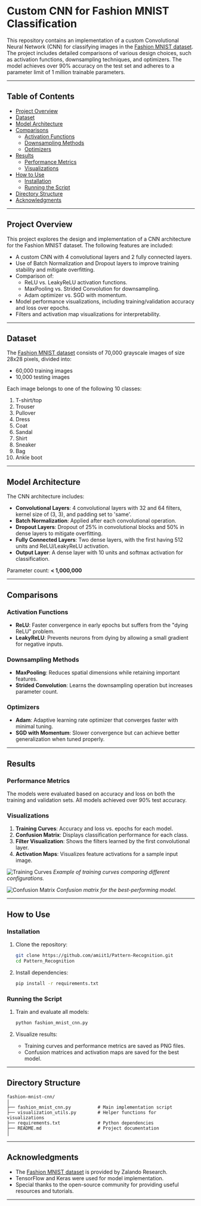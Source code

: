 # Custom CNN for Fashion MNIST Classification

This repository contains an implementation of a custom Convolutional Neural Network (CNN) for classifying images in the [Fashion MNIST dataset](https://www.tensorflow.org/datasets/catalog/fashion_mnist). The project includes detailed comparisons of various design choices, such as activation functions, downsampling techniques, and optimizers. The model achieves over 90% accuracy on the test set and adheres to a parameter limit of 1 million trainable parameters.

---

## Table of Contents
- [Project Overview](#project-overview)
- [Dataset](#dataset)
- [Model Architecture](#model-architecture)
- [Comparisons](#comparisons)
  - [Activation Functions](#activation-functions)
  - [Downsampling Methods](#downsampling-methods)
  - [Optimizers](#optimizers)
- [Results](#results)
  - [Performance Metrics](#performance-metrics)
  - [Visualizations](#visualizations)
- [How to Use](#how-to-use)
  - [Installation](#installation)
  - [Running the Script](#running-the-script)
- [Directory Structure](#directory-structure)
- [Acknowledgments](#acknowledgments)

---

## Project Overview

This project explores the design and implementation of a CNN architecture for the Fashion MNIST dataset. The following features are included:
- A custom CNN with 4 convolutional layers and 2 fully connected layers.
- Use of Batch Normalization and Dropout layers to improve training stability and mitigate overfitting.
- Comparison of:
  - ReLU vs. LeakyReLU activation functions.
  - MaxPooling vs. Strided Convolution for downsampling.
  - Adam optimizer vs. SGD with momentum.
- Model performance visualizations, including training/validation accuracy and loss over epochs.
- Filters and activation map visualizations for interpretability.

---

## Dataset

The [Fashion MNIST dataset](https://www.tensorflow.org/datasets/catalog/fashion_mnist) consists of 70,000 grayscale images of size 28x28 pixels, divided into:
- 60,000 training images
- 10,000 testing images

Each image belongs to one of the following 10 classes:
1. T-shirt/top
2. Trouser
3. Pullover
4. Dress
5. Coat
6. Sandal
7. Shirt
8. Sneaker
9. Bag
10. Ankle boot

---

## Model Architecture

The CNN architecture includes:
- **Convolutional Layers**: 4 convolutional layers with 32 and 64 filters, kernel size of (3, 3), and padding set to 'same'.
- **Batch Normalization**: Applied after each convolutional operation.
- **Dropout Layers**: Dropout of 25% in convolutional blocks and 50% in dense layers to mitigate overfitting.
- **Fully Connected Layers**: Two dense layers, with the first having 512 units and ReLU/LeakyReLU activation.
- **Output Layer**: A dense layer with 10 units and softmax activation for classification.

Parameter count: **< 1,000,000**

---

## Comparisons

### Activation Functions
- **ReLU**: Faster convergence in early epochs but suffers from the "dying ReLU" problem.
- **LeakyReLU**: Prevents neurons from dying by allowing a small gradient for negative inputs.

### Downsampling Methods
- **MaxPooling**: Reduces spatial dimensions while retaining important features.
- **Strided Convolution**: Learns the downsampling operation but increases parameter count.

### Optimizers
- **Adam**: Adaptive learning rate optimizer that converges faster with minimal tuning.
- **SGD with Momentum**: Slower convergence but can achieve better generalization when tuned properly.

---

## Results

### Performance Metrics
The models were evaluated based on accuracy and loss on both the training and validation sets. All models achieved over 90% test accuracy.

### Visualizations
1. **Training Curves**: Accuracy and loss vs. epochs for each model.
2. **Confusion Matrix**: Displays classification performance for each class.
3. **Filter Visualization**: Shows the filters learned by the first convolutional layer.
4. **Activation Maps**: Visualizes feature activations for a sample input image.

![Training Curves](model_comparison.png)
*Example of training curves comparing different configurations.*

![Confusion Matrix](CNN_ReLU_MaxPool_confusion_matrix.png)
*Confusion matrix for the best-performing model.*

---

## How to Use

### Installation
1. Clone the repository:
   ```bash
   git clone https://github.com/amiit1/Pattern-Recognition.git
   cd Pattern_Recognition
   ```

2. Install dependencies:
   ```bash
   pip install -r requirements.txt
   ```

### Running the Script
1. Train and evaluate all models:
   ```bash
   python fashion_mnist_cnn.py
   ```

2. Visualize results:
   - Training curves and performance metrics are saved as PNG files.
   - Confusion matrices and activation maps are saved for the best model.

---

## Directory Structure

```
fashion-mnist-cnn/
│
├── fashion_mnist_cnn.py          # Main implementation script
├── visualization_utils.py        # Helper functions for visualizations
├── requirements.txt              # Python dependencies
├── README.md                     # Project documentation
│
```

---

## Acknowledgments

- The [Fashion MNIST dataset](https://www.tensorflow.org/datasets/catalog/fashion_mnist) is provided by Zalando Research.
- TensorFlow and Keras were used for model implementation.
- Special thanks to the open-source community for providing useful resources and tutorials.

---
